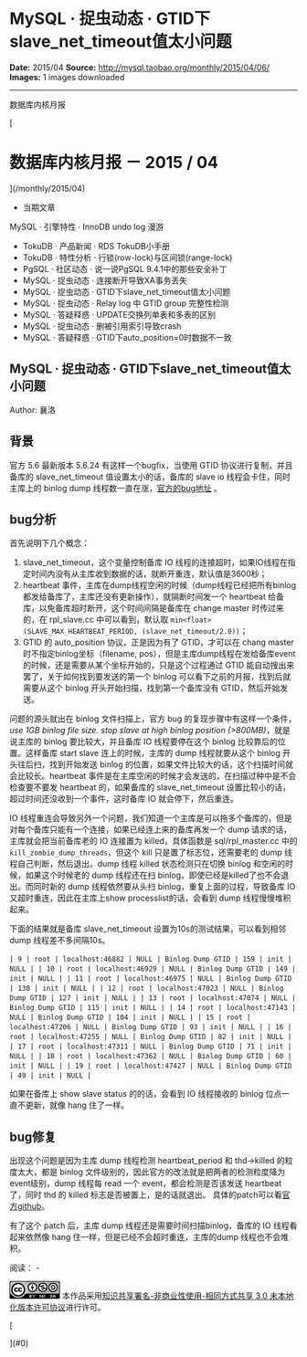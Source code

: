 # MySQL · 捉虫动态 · GTID下slave_net_timeout值太小问题

**Date:** 2015/04
**Source:** http://mysql.taobao.org/monthly/2015/04/06/
**Images:** 1 images downloaded

---

数据库内核月报

 [
 # 数据库内核月报 － 2015 / 04
 ](/monthly/2015/04)

 * 当期文章

 MySQL · 引擎特性 · InnoDB undo log 漫游
* TokuDB · 产品新闻 · RDS TokuDB小手册
* TokuDB · 特性分析 · 行锁(row-lock)与区间锁(range-lock)
* PgSQL · 社区动态 · 说一说PgSQL 9.4.1中的那些安全补丁
* MySQL · 捉虫动态 · 连接断开导致XA事务丢失
* MySQL · 捉虫动态 · GTID下slave_net_timeout值太小问题
* MySQL · 捉虫动态 · Relay log 中 GTID group 完整性检测
* MySQL · 答疑释惑 · UPDATE交换列单表和多表的区别
* MySQL · 捉虫动态 · 删被引用索引导致crash
* MySQL · 答疑释惑 · GTID下auto_position=0时数据不一致

 ## MySQL · 捉虫动态 · GTID下slave_net_timeout值太小问题 
 Author: 襄洛 

 ## 背景

官方 5.6 最新版本 5.6.24 有这样一个bugfix，当使用 GTID 协议进行复制，并且备库的 slave_net_timeout 值设置太小的话，备库的 slave io 线程会卡住，同时主库上的 binlog dump 线程数一直在涨，[官方的bug地址](http://bugs.mysql.com/bug.php?id=74607) 。

## bug分析

首先说明下几个概念：

1. slave_net_timeout，这个变量控制备库 IO 线程的连接超时，如果IO线程在指定时间内没有从主库收到数据的话，就断开重连，默认值是3600秒；
2. heartbeat 事件，主库在dump线程空闲的时候（dump线程已经把所有binlog都发给备库了，主库还没有更新操作），就隔断时间发一个 heartbeat 给备库，以免备库超时断开，这个时间间隔是备库在 change master 时传过来的，在 rpl_slave.cc 中可以看到，默认取 `min<float>(SLAVE_MAX_HEARTBEAT_PERIOD, (slave_net_timeout/2.0))`；
3. GTID 的 auto_position 协议，正是因为有了 GTID，才可以在 chang master 时不指定binlog坐标（filename, pos），但是主库dump线程在发给备库event的时候，还是需要从某个坐标开始的，只是这个过程通过 GTID 能自动搜出来罢了，关于如何找到要发送的第一个 binlog 可以看下之前的月报，找到后就需要从这个 binlog 开头开始扫描，找到第一个备库没有 GTID，然后开始发送。

问题的源头就出在 binlog 文件扫描上，官方 bug 的复现步骤中有这样一个条件，*use 1GB binlog file size. stop slave at high binlog position (>800MB)*，就是说主库的 binlog 要比较大，并且备库 IO 线程要停在这个 binlog 比较靠后的位置。这样备库 start slave 连上的时候，主库的 dump 线程就要从这个 binlog 开头往后扫，找到开始发送 binlog 的位置，如果文件比较大的话，这个扫描时间就会比较长。heartbeat 事件是在主库空闲的时候才会发送的，在扫描过种中是不会检查要不要发 heartbeat 的，如果备库的 slave_net_timeout 设置比较小的话，超过时间还没收到一个事件，这时备库 IO 就会停下，然后重连。

IO 线程重连会导致另外一个问题，我们知道一个主库是可以拖多个备库的，但是对每个备库只能有一个连接，如果已经连上来的备库再发一个 dump 请求的话，主库就会把当前备库老的 IO 连接置为 killed，具体函数是 sql/rpl_master.cc 中的 `kill_zombie_dump_threads`，但这个 kill 只是置了标志位，还需要老的 dump 线程自己判断，然后退出。dump 线程 killed 状态检测只在切换 binlog 和空闲的时候，如果这个时候老的 dump 线程还在扫 binlog，即使已经是killed了也不会退出。而同时新的 dump 线程依然要从头扫 binlog，重复上面的过程，导致备库 IO 又超时重连，因此在主库上show processlist的话，会看到 dump 线程慢慢堆积起来。

下面的结果就是备库 slave_net_timeout 设置为10s的测试结果，可以看到相邻 dump 线程差不多间隔10s。

`| 9 | root | localhost:46882 | NULL | Binlog Dump GTID | 159 | init | NULL |
| 10 | root | localhost:46929 | NULL | Binlog Dump GTID | 149 | init | NULL |
| 11 | root | localhost:46975 | NULL | Binlog Dump GTID | 138 | init | NULL |
| 12 | root | localhost:47023 | NULL | Binlog Dump GTID | 127 | init | NULL |
| 13 | root | localhost:47074 | NULL | Binlog Dump GTID | 115 | init | NULL |
| 14 | root | localhost:47143 | NULL | Binlog Dump GTID | 104 | init | NULL |
| 15 | root | localhost:47206 | NULL | Binlog Dump GTID | 93 | init | NULL |
| 16 | root | localhost:47255 | NULL | Binlog Dump GTID | 82 | init | NULL |
| 17 | root | localhost:47311 | NULL | Binlog Dump GTID | 71 | init | NULL |
| 18 | root | localhost:47362 | NULL | Binlog Dump GTID | 60 | init | NULL |
| 19 | root | localhost:47427 | NULL | Binlog Dump GTID | 49 | init | NULL |
`

如果在备库上 show slave status 的的话，会看到 IO 线程接收的 binlog 位点一直不更新，就像 hang 住了一样。

## bug修复

出现这个问题是因为主库 dump 线程检测 heartbeat_period 和 thd->killed 的粒度太大，都是 binlog 文件级别的，因此官方的改法就是把两者的检测粒度降为event级别，dump 线程每 read 一个 event，都会检测是否该发送 heartbeat 了，同时 thd 的 killed 标志是否被置上，是的话就退出。
具体的patch可以看[官方github](https://github.com/mysql/mysql-server/commit/9ab03d0d41b25b86978b7a0aaf12f4a77c96dc27)。

有了这个 patch 后，主库 dump 线程还是需要时间扫描binlog，备库的 IO 线程看起来依然像 hang 住一样，但是已经不会超时重连，主库的dump 线程也不会堆积。

 阅读： - 

[![知识共享许可协议](.img/8232d49bd3e9_88x31.png)](http://creativecommons.org/licenses/by-nc-sa/3.0/)
本作品采用[知识共享署名-非商业性使用-相同方式共享 3.0 未本地化版本许可协议](http://creativecommons.org/licenses/by-nc-sa/3.0/)进行许可。

 [

 ](#0)